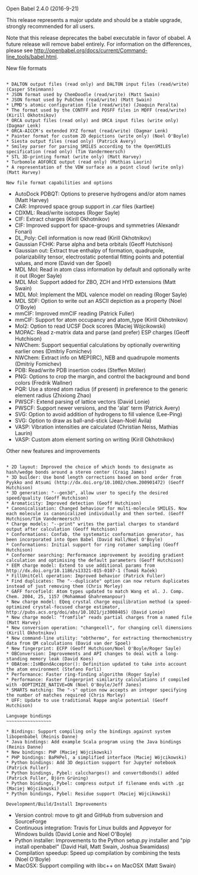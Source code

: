 Open Babel 2.4.0 (2016-9-21)

This release represents a major update and should be a stable upgrade,
strongly recommended for all users.

Note that this release deprecates the babel executable in favor of obabel. A future release will remove babel entirely. For information on the differences, please see http://openbabel.org/docs/current/Command-line_tools/babel.html.

New file formats
~~~~~~~~~~~~~~~~

* DALTON output files (read only) and DALTON input files (read/write) (Casper Steinmann)
* JSON format used by ChemDoodle (read/write) (Matt Swain)
* JSON format used by PubChem (read/write) (Matt Swain)
* LPMD's atomic configuration file (read/write) (Joaquin Peralta)
* The format used by the CONTFF and POSFF files in MDFF (read/write) (Kirill Okhotnikov)
* ORCA output files (read only) and ORCA input files (write only) (Dagmar Lenk)
* ORCA-AICCM's extended XYZ format (read/write) (Dagmar Lenk)
* Painter format for custom 2D depictions (write only) (Noel O'Boyle)
* Siesta output files (read only) (Patrick Avery)
* Smiley parser for parsing SMILES according to the OpenSMILES specification (read only) (Tim Vandermeersch)
* STL 3D-printing format (write only) (Matt Harvey)
* Turbomole AOFORCE output (read only) (Mathias Laurin)
* A representation of the VDW surface as a point cloud (write only) (Matt Harvey)

New file format capabilities and options
~~~~~~~~~~~~~~~~~~~~~~~~~~~~~~~~~~~~~~~~

* AutoDock PDBQT: Options to preserve hydrogens and/or atom names (Matt Harvey)
* CAR: Improved space group support in .car files (kartlee)
* CDXML: Read/write isotopes (Roger Sayle)
* CIF: Extract charges (Kirill Okhotnikov)
* CIF: Improved support for space-groups and symmetries (Alexandr Fonari)
* DL_Poly: Cell information is now read (Kirill Okhotnikov)
* Gaussian FCHK: Parse alpha and beta orbitals (Geoff Hutchison)
* Gaussian out: Extract true enthalpy of formation, quadrupole, polarizability tensor, electrostatic potential fitting points and potential values, and more (David van der Spoel)
* MDL Mol: Read in atom class information by default and optionally write it out (Roger Sayle)
* MDL Mol: Support added for ZBO, ZCH and HYD extensions (Matt Swain)
* MDL Mol: Implement the MDL valence model on reading (Roger Sayle)
* MDL SDF: Option to write out an ASCII depiction as a property (Noel O'Boyle)
* mmCIF: Improved mmCIF reading (Patrick Fuller)
* mmCIF: Support for atom occupancy and atom_type (Kirill Okhotnikov)
* Mol2: Option to read UCSF Dock scores (Maciej Wójcikowski)
* MOPAC: Read z-matrix data and parse (and prefer) ESP charges (Geoff Hutchison)
* NWChem: Support sequential calculations by optionally overwriting earlier ones (Dmitriy Fomichev)
* NWChem: Extract info on MEP(IRC), NEB and quadrupole moments (Dmitriy Fomichev)
* PDB: Read/write PDB insertion codes (Steffen Möller)
* PNG: Options to crop the margin, and control the background and bond colors (Fredrik Wallner)
* PQR: Use a stored atom radius (if present) in preference to the generic element radius (Zhixiong Zhao)
* PWSCF: Extend parsing of lattice vectors (David Lonie)
* PWSCF: Support newer versions, and the 'alat' term (Patrick Avery)
* SVG: Option to avoid addition of hydrogens to fill valence (Lee-Ping)
* SVG: Option to draw as ball-and-stick (Jean-Noël Avila)
* VASP: Vibration intensities are calculated (Christian Neiss, Mathias Laurin)
* VASP: Custom atom element sorting on writing (Kirill Okhotnikov)

Other new features and improvements
~~~~~~~~~~~~~~~~~~~~~~~~~~~~~

* 2D layout: Improved the choice of which bonds to designate as hash/wedge bonds around a stereo center (Craig James)
* 3D builder: Use bond length corrections based on bond order from Pyykko and Atsumi (http://dx.doi.org/10.1002/chem.200901472) (Geoff Hutchison)
* 3D generation: "--gen3d", allow user to specify the desired speed/quality (Geoff Hutchison)
* Aromaticity: Improved detection (Geoff Hutchison)
* Canonicalisation: Changed behaviour for multi-molecule SMILES. Now each molecule is canonicalized individually and then sorted. (Geoff Hutchison/Tim Vandermeersch)
* Charge models: "--print" writes the partial charges to standard output after calculation (Geoff Hutchison)
* Conformations: Confab, the systematic conformation generator, has been incorporated into Open Babel (David Hall/Noel O'Boyle)
* Conformations: Initial support for ring rotamer sampling (Geoff Hutchison)
* Conformer searching: Performance improvement by avoiding gradient calculation and optimising the default parameters (Geoff Hutchison)
* EEM charge model: Extend to use additional params from http://dx.doi.org/10.1186/s13321-015-0107-1 (Tomáš Raček)
* FillUnitCell operation: Improved behavior (Patrick Fuller)
* Find duplicates: The "--duplicate" option can now return duplicates instead of just removing them (Chris Morley)
* GAFF forcefield: Atom types updated to match Wang et al. J. Comp. Chem. 2004, 25, 1157 (Mohammad Ghahremanpour)
* New charge model: EQeq crystal charge equilibration method (a speed-optimized crystal-focused charge estimator, http://pubs.acs.org/doi/abs/10.1021/jz3008485) (David Lonie)
* New charge model: "fromfile" reads partial charges from a named file (Matt Harvey)
* New conversion operation: "changecell", for changing cell dimensions (Kirill Okhotnikov)
* New command-line utility: "obthermo", for extracting thermochemistry data from QM calculations (David van der Spoel)
* New fingerprint: ECFP (Geoff Hutchison/Noel O'Boyle/Roger Sayle)
* OBConversion: Improvements and API changes to deal with a long-standing memory leak (David Koes)
* OBAtom::IsHBondAcceptor(): Definition updated to take into account the atom environment (Stefano Forli)
* Performance: Faster ring-finding algorithm (Roger Sayle)
* Performance: Faster fingerprint similarity calculations if compiled with -DOPTIMIZE_NATIVE=ON (Noel O'Boyle/Jeff Janes)
* SMARTS matching: The "-s" option now accepts an integer specifying the number of matches required (Chris Morley)
* UFF: Update to use traditional Rappe angle potential (Geoff Hutchison)

Language bindings
~~~~~~~~~~~~~~~~~

* Bindings: Support compiling only the bindings against system libopenbabel (Reinis Danne)
* Java bindings: Add example Scala program using the Java bindings (Reinis Danne)
* New bindings: PHP (Maciej Wójcikowski)
* PHP bindings: BaPHPel, a simplified interface (Maciej Wójcikowski)
* Python bindings: Add 3D depiction support for Jupyter notebook  (Patrick Fuller)
* Python bindings, Pybel: calccharges() and convertdbonds() added (Patrick Fuller, Björn Grüning)
* Python bindings, Pybel: compress output if filename ends with .gz (Maciej Wójcikowski)
* Python bindings, Pybel: Residue support (Maciej Wójcikowski)

Development/Build/Install Improvements
~~~~~~~~~~~~~~~~~~~~~~~~~~~~~~~~~~~~~~

* Version control: move to git and GitHub from subversion and SourceForge
* Continuous integration: Travis for Linux builds and Appveyor for Windows builds (David Lonie and Noel O'Boyle)
* Python installer: Improvements to the Python setup.py installer and "pip install openbabel" (David Hall, Matt Swain, Joshua Swamidass)
* Compilation speedup: Speed up compilation by combining the tests (Noel O'Boyle)
* MacOSX: Support compiling with libc++ on MacOSX (Matt Swain)
